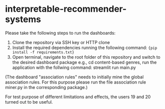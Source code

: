 # interpretable-recommender-systems

Please take the following steps to run the dashboards:

1. Clone the repository via SSH key or HTTP clone
2. Install the required dependencies running the following command: ```{pip install -f requirements.txt}```
3. Open terminal, navigate to the root folder of this repository and switch to the desired dashboard package e.g., cd content-based genres, run the application with the follwing command:
streamlit run main.py

(The dashboard "association rules" needs to initially mine the global association rules. For this purpose please run the file association rule miner.py in the corresponding package.)

For test purpose of different limitations and effects, the users 19 and 20 turned out to be useful.
